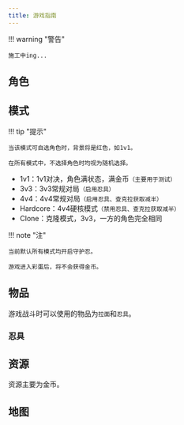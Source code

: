 ```yaml
---
title: 游戏指南
---
```


!!! warning "警告"

    施工中ing...

## 角色

## 模式

!!! tip "提示"

    当该模式可自选角色时，背景将是红色，如1v1。

    在所有模式中，不选择角色时均视为随机选择。

- 1v1：1v1对决，角色满状态，满金币`（主要用于测试）`
- 3v3：3v3常规对局`（启用忍具）`
- 4v4：4v4常规对局`（启用忍具、查克拉获取减半）`
- Hardcore：4v4硬核模式`（禁用忍具、查克拉获取减半）`
- Clone：克隆模式，3v3，一方的角色完全相同

!!! note "注"

    当前默认所有模式均开启守护忍。

    游戏进入彩蛋后，将不会获得金币。

## 物品

游戏战斗时可以使用的物品为`拉面`和`忍具`。

### 忍具

## 资源

资源主要为金币。

## 地图
